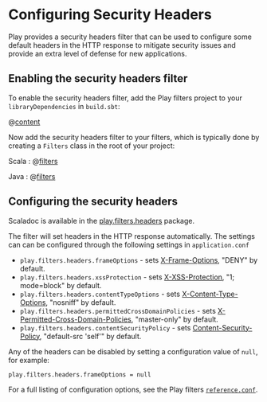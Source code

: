 <!--- Copyright (C) 2009-2015 Typesafe Inc. <http://www.typesafe.com> -->
# Configuring Security Headers

Play provides a security headers filter that can be used to configure some default headers in the HTTP response to mitigate security issues and provide an extra level of defense for new applications.

## Enabling the security headers filter

To enable the security headers filter, add the Play filters project to your `libraryDependencies` in `build.sbt`:

@[content](code/filters.sbt)

Now add the security headers filter to your filters, which is typically done by creating a `Filters` class in the root of your project:

Scala
: @[filters](code/SecurityHeaders.scala)

Java
: @[filters](code/detailedtopics/configuration/headers/Filters.java)

## Configuring the security headers

Scaladoc is available in the [play.filters.headers](api/scala/index.html#play.filters.headers.package) package.

The filter will set headers in the HTTP response automatically.  The settings can can be configured through the following settings in `application.conf`

* `play.filters.headers.frameOptions` - sets <a href="https://developer.mozilla.org/en-US/docs/HTTP/X-Frame-Options">X-Frame-Options</a>, "DENY" by default.
* `play.filters.headers.xssProtection` - sets <a href="http://blogs.msdn.com/b/ie/archive/2008/07/02/ie8-security-part-iv-the-xss-filter.aspx">X-XSS-Protection</a>, "1; mode=block" by default.
* `play.filters.headers.contentTypeOptions` - sets <a href="http://blogs.msdn.com/b/ie/archive/2008/09/02/ie8-security-part-vi-beta-2-update.aspx">X-Content-Type-Options</a>, "nosniff" by default.
* `play.filters.headers.permittedCrossDomainPolicies` - sets <a href="http://www.adobe.com/devnet/articles/crossdomain_policy_file_spec.html">X-Permitted-Cross-Domain-Policies</a>, "master-only" by default.
* `play.filters.headers.contentSecurityPolicy` - sets <a href="http://www.html5rocks.com/en/tutorials/security/content-security-policy/">Content-Security-Policy</a>, "default-src 'self'" by default.

Any of the headers can be disabled by setting a configuration value of `null`, for example:

    play.filters.headers.frameOptions = null

For a full listing of configuration options, see the Play filters [`reference.conf`](resources/confs/filters-helpers/reference.conf).
